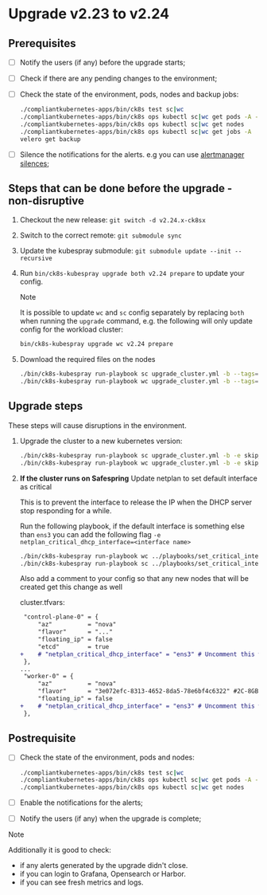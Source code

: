 # Upgrade v2.23 to v2.24

## Prerequisites

- [ ] Notify the users (if any) before the upgrade starts;
- [ ] Check if there are any pending changes to the environment;
- [ ] Check the state of the environment, pods, nodes and backup jobs:

    ```bash
    ./compliantkubernetes-apps/bin/ck8s test sc|wc
    ./compliantkubernetes-apps/bin/ck8s ops kubectl sc|wc get pods -A -o custom-columns=NAMESPACE:metadata.namespace,POD:metadata.name,READY-false:status.containerStatuses[*].ready,REASON:status.containerStatuses[*].state.terminated.reason | grep false | grep -v Completed
    ./compliantkubernetes-apps/bin/ck8s ops kubectl sc|wc get nodes
    ./compliantkubernetes-apps/bin/ck8s ops kubectl sc|wc get jobs -A
    velero get backup
    ```

- [ ] Silence the notifications for the alerts. e.g you can use [alertmanager silences](https://prometheus.io/docs/alerting/latest/alertmanager/#silences);

## Steps that can be done before the upgrade - non-disruptive

1. Checkout the new release: `git switch -d v2.24.x-ck8sx`

1. Switch to the correct remote: `git submodule sync`

1. Update the kubespray submodule: `git submodule update --init --recursive`

1. Run `bin/ck8s-kubespray upgrade both v2.24 prepare` to update your config.

    > [!NOTE]
    > It is possible to update `wc` and `sc` config separately by replacing `both` when running the `upgrade` command, e.g. the following will only update config for the workload cluster:
    > ```bash
    > bin/ck8s-kubespray upgrade wc v2.24 prepare
    > ```

1. Download the required files on the nodes

    ```bash
    ./bin/ck8s-kubespray run-playbook sc upgrade_cluster.yml -b --tags=download
    ./bin/ck8s-kubespray run-playbook wc upgrade_cluster.yml -b --tags=download
    ```

## Upgrade steps

These steps will cause disruptions in the environment.

1. Upgrade the cluster to a new kubernetes version:

    ```bash
    ./bin/ck8s-kubespray run-playbook sc upgrade_cluster.yml -b -e skip_downloads=true
    ./bin/ck8s-kubespray run-playbook wc upgrade_cluster.yml -b -e skip_downloads=true
    ```

1. **If the cluster runs on Safespring** Update netplan to set default interface as critical

    This is to prevent the interface to release the IP when the DHCP server stop responding for a while.

    Run the following playbook, if the default interface is something else than `ens3` you can add the following flag `-e netplan_critical_dhcp_interface=<interface name>`

    ```bash
    ./bin/ck8s-kubespray run-playbook wc ../playbooks/set_critical_interface.yml -e netplan_critical_dhcp_interface=ens3
    ./bin/ck8s-kubespray run-playbook sc ../playbooks/set_critical_interface.yml -e netplan_critical_dhcp_interface=ens3
    ```

    Also add a comment to your config so that any new nodes that will be created get this change as well

    cluster.tfvars:

    ```diff
     "control-plane-0" = {
         "az"          = "nova"
         "flavor"      = "..."
         "floating_ip" = false
         "etcd"        = true
    +    # "netplan_critical_dhcp_interface" = "ens3" # Uncomment this when creating new nodes
     },
    ...
     "worker-0" = {
         "az"          = "nova"
         "flavor"      = "3e072efc-8313-4652-8da5-78e6bf4c6322" #2C-8GB-0GB
         "floating_ip" = false
    +    # "netplan_critical_dhcp_interface" = "ens3" # Uncomment this when creating new nodes
     },
    ```

## Postrequisite

- [ ] Check the state of the environment, pods and nodes:

    ```bash
    ./compliantkubernetes-apps/bin/ck8s test sc|wc
    ./compliantkubernetes-apps/bin/ck8s ops kubectl sc|wc get pods -A -o custom-columns=NAMESPACE:metadata.namespace,POD:metadata.name,READY-false:status.containerStatuses[*].ready,REASON:status.containerStatuses[*].state.terminated.reason | grep false | grep -v Completed
    ./compliantkubernetes-apps/bin/ck8s ops kubectl sc|wc get nodes
    ```

- [ ] Enable the notifications for the alerts;
- [ ] Notify the users (if any) when the upgrade is complete;

> [!NOTE]
> Additionally it is good to check:
> - if any alerts generated by the upgrade didn't close.
> - if you can login to Grafana, Opensearch or Harbor.
> - if you can see fresh metrics and logs.
